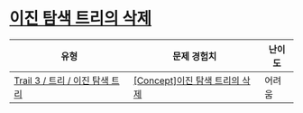 # [이진 탐색 트리의 삭제](https://www.codetree.ai/trails/complete/curated-cards/intro-bst-delete)

|유형|문제 경험치|난이도|
|---|---|---|
|[Trail 3 / 트리 / 이진 탐색 트리](https://www.codetree.ai/trail-info/novice-high/)|[[Concept]이진 탐색 트리의 삭제](https://www.codetree.ai/trails/complete/curated-cards/intro-bst-delete/)|어려움|

